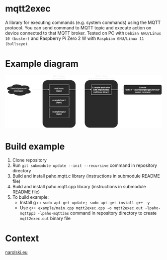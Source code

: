 # mqtt2exec

A library for executing commands (e.g. system commands) using the MQTT protocol. You can send command to MQTT topic and execute action on device connected to that MQTT broker.
Tested on PC with `Debian GNU/Linux 10 (buster)` and Raspberry Pi Zero 2 W with `Raspbian GNU/Linux 11 (bullseye)`.

# Example diagram

![Example diagram](https://raw.githubusercontent.com/lnarolski/mqtt2exec/main/ExampleDiagram.png)

# Build example
1. Clone repository
2. Run `git submodule update --init --recursive` command in repository directory
3. Build and install paho.mqtt.c library (instructions in submodule README file)
4. Build and install paho.mqtt.cpp library (instructions in submodule README file)
5. To build example:
	- Install g++ `sudo apt-get update; sudo apt-get install g++ -y`
	- Use `g++ example/main.cpp mqtt2exec.cpp -o mqtt2exec.out -lpaho-mqttpp3 -lpaho-mqtt3as` command in repository directory to create `mqtt2exec.out` binary file

# Context
[narolski.eu](https://narolski.eu/2023/07/07/spacecraft/)
